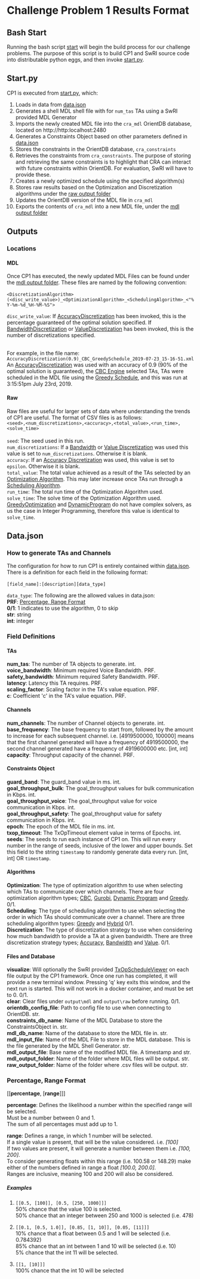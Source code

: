 # Challenge Problem 1 Results Format
## Bash Start
Running the bash script [start](start) will begin the build process for our challenge problems.
The purpose of this script is to build CP1 and SwRI source code into distributable python eggs,
and then invoke [start.py](src/cp1_src/cp1/start.py).

## Start.py
CP1 is executed from [start.py](src/cp1_src/cp1/start.py), which:
1. Loads in data from [data.json](conf/data.json)
2. Generates a shell MDL shell file with for `num_tas` TAs using a SwRI provided MDL Generator
3. Imports the newly created MDL file into the `cra_mdl` OrientDB database, located on http://http:localhost:2480
4. Generates a Constraints Object based on other parameters defined in [data.json](conf/data.json)
5. Stores the constraints in the OrientDB database, `cra_constraints`
6. Retrieves the constraints from `cra_constraints`. The purpose of storing and retrieving the same constraints is to highlight that CRA can interact with future constraints within OrientDB. For evaluation, SwRI will have to provide these.
7. Creates a newly optimized schedule using the specified algorithm(s)
8. Stores raw results based on the Optimization and Discretization algorithms under the [raw output folder](output/raw)
9. Updates the OrientDB version of the MDL file in `cra_mdl`
10. Exports the contents of `cra_mdl` into a new MDL file, under the [mdl output folder](output/mdl)

## Outputs
### Locations
#### MDL
Once CP1 has executed, the newly updated MDL Files can be found under the [mdl output folder](output/mdl). These files are
named by the following convention: <br><br>
`<DiscretizationAlgorithm>(<disc_write_value>)_<OptimizationAlgorithm>_<SchedulingAlgorithm>_<"%Y-%m-%d_%H-%M-%S">`

`disc_write_value`:
If [AccuracyDiscretization](src/cp1_src/cp1/processing/algorithms/discretization/accuracy_discretization.py) has been invoked, this is the percentage guaranteed of the optimal solution specified.
                    If [BandwidthDiscretization](src/cp1_src/cp1/processing/algorithms/discretization/bandwidth_discretization.py) or [ValueDiscretization](src/cp1_src/cp1/processing/algorithms/discretization/value_discretization.py) has been invoked, this is the number of discretizations specified.

<br>For example, in the file name: `AccuracyDiscretization(0.9)_CBC_GreedySchedule_2019-07-23_15-16-51.xml`<br>
 An [AccuracyDiscretization](src/cp1_src/cp1/processing/algorithms/discretization/accuracy_discretization.py) was used with an accuracy of 0.9 (90% of the optimal solution is guaranteed), the [CBC Engine](src/cp1_src/cp1/processing/algorithms/optimization/integer_program.py) selected TAs, TAs were scheduled in the MDL file using the [Greedy Schedule](src/cp1_src/cp1/processing/algorithms/scheduling/greedy_schedule.py), and this was run at 3:15:51pm July 23rd, 2019.
#### Raw
Raw files are useful for larger sets of data where understanding the trends of CP1 are useful. The format of CSV files is as follows: <br>
`<seed>,<num_discretizations>,<accuracy>,<total_value>,<run_time>,<solve_time>`
<br>
<br>
`seed`: The seed used in this run.<br>
`num_discretizations`: If a [Bandwidth](src/cp1_src/cp1/processing/algorithms/discretization/bandwidth_discretization.py) or [Value Discretization](src/cp1_src/cp1/processing/algorithms/discretization/value_discretization.py) was used this value is set to `num_discretizations`. Otherwise it is blank.<br>
`accuracy`: If an [Accuracy Discretization](src/cp1_src/cp1/processing/algorithms/discretization/accuracy_discretization.py) was used, this value is set to `epsilon`. Otherwise it is blank.<br>
`total_value`: The total value achieved as a result of the TAs selected by an [Optimization Algorithm](src/cp1_src/cp1/processing/algorithms/optimization). This may later increase once TAs run through a [Scheduling Algorithm](src/cp1_src/cp1/processing/algorithms/scheduling).<br>
`run_time`: The total run time of the Optimization Algorithm used.<br>
`solve_time`: The solve time of the Optimization Algorithm used. [GreedyOptimization](src/cp1_src/cp1/processing/algorithms/optimization/greedy_optimization.py) and [DynamicProgram](src/cp1_src/cp1/processing/algorithms/optimization/dynamic_program.py) do not have complex solvers, as us the case in Integer Programming, therefore this value is identical to `solve_time`.

## Data.json
### How to generate TAs and Channels
The configuration for how to run CP1 is entirely contained within  [data.json](conf/data.json). There is a definition for each field in the following format: <br><br>
`[field_name]:[description][data_type]`

`data_type`:
The following are the allowed values in data.json: <br>
**PRF**: [Percentage, Range Format](#PRF) <br />
**0/1**: 1 indicates to use the algorithm, 0 to skip <br />
**str**: string <br>
**int**: integer <br>

### Field Definitions
#### TAs
**num_tas**: The number of TA objects to generate. int. <br />
**voice_bandwidth**: Minimum required Voice Bandwidth. PRF. <br />
**safety_bandwidth**: Minimum required Safety Bandwidth. PRF. <br />
**latency**: Latency this TA requires. PRF. <br />
**scaling_factor**: Scaling factor in the TA's value equation. PRF. <br />
**c**: Coefficient 'c' in the TA's value equation. PRF. <br />

#### Channels
**num_channels**: The number of Channel objects to generate. int. <br />
**base_frequency**: The base frequency to start from, followed by the amount to increase for each subsequent channel.
i.e. [4919500000, 100000] means that the first channel generated will have a frequency of 4919500000, the second
channel generated have a frequency of 4919600000 etc. [int, int] <br />
**capacity**: Throughput capacity of the channel. PRF. <br />

#### Constraints Object
**guard_band**: The guard_band value in ms. int. <br />
**goal_throughput_bulk**: The goal_throughput values for bulk communication in Kbps. int. <br />
**goal_throughput_voice**: The goal_throughput value for voice communication in Kbps. int. <br />
**goal_throughput_safety**: The goal_throughput value for safety communication in Kbps. int. <br />
**epoch**: The epoch of the MDL file in ms. int. <br />
**txop_timeout**: The TxOpTimeout element value in terms of Epochs. int. <br />
**seeds**: The seeds to run each instance of CP1 on. This will run every number in the range of seeds, inclusive of the lower and upper bounds. Set this field to the string `timestamp` to randomly generate data every run. [int, int] OR `timestamp`.

#### Algorithms
**Optimization**: The type of optimization algorithm to use when selecting which TAs to communicate over which channels. There are four optimization algorithm types; [CBC](src/cp1_src/cp1/processing/algorithms/optimization/integer_program.py), [Gurobi](src/cp1_src/cp1/processing/algorithms/optimization/gurobi.py), [Dynamic Program](src/cp1_src/cp1/processing/algorithms/optimization/dynamic_program.py) and [Greedy](src/cp1_src/cp1/processing/algorithms/optimization/greedy_optimization.py). 0/1. <br />
**Scheduling**: The type of scheduling algorithm to use when selecting the order in which TAs should communicate over a channel. There are three scheduling algorithm types: [Greedy](src/cp1_src/cp1/processing/algorithms/scheduling/greedy_schedule.py) and [Hybrid](src/cp1_src/cp1/processing/algorithms/scheduling/hybrid_schedule.py) 0/1. <br />
**Discretization**: The type of discretization strategy to use when considering how much bandwidth to provide a TA at a given bandwidth. There are three discretization strategy types; [Accuracy](src/cp1_src/cp1/processing/algorithms/discretization/accuracy_discretization.py), [Bandwidth](src/cp1_src/cp1/processing/algorithms/discretization/bandwidth_discretization.py) and [Value](src/cp1_src/cp1/processing/algorithms/discretization/value_discretization.py). 0/1.

#### Files and Database
**visualize**: Will optionally the SwRI provided [TxOpScheduleViewer](external/TxOpScheduleViewer/brass_visualization_tools/TxOpSchedViewer.py) on each file output by the CP1 framework. Once one run has completed, it will provide a new terminal window. Pressing 'q' key exits this window, and the next run is started. This will not work in a docker container, and must be set to 0. 0/1. <br>
**clear**: Clear files under `output\mdl` and `output\raw` before running. 0/1.  
**orientdb_config_file**: Path to config file to use when connecting to OrientDB. str. <br />
**constraints_db_name**: Name of the MDL Database to store the ConstraintsObject in. str. <br />
**mdl_db_name**: Name of the database to store the MDL file in. str. <br />
**mdl_input_file**: Name of the MDL File to store in the MDL database. This is the file generated by the MDL Shell Generator. str. <br />
**mdl_output_file**: Base name of the modified MDL file. A timestamp and  str. <br />
**mdl_output_folder**: Name of the folder where MDL files will be output. str. <br>
**raw_output_folder**: Name of the folder where .csv files will be output. str. <br>


### <a name="PRF"></a> Percentage, Range Format
[[**percentage**, [**range**]]]

**percentage**: Defines the likelihood a number within the specified range will be selected. <br />
Must be a number between 0 and 1. <br />
The sum of all percentages must add up to 1. <br />

**range**:  Defines a range, in which 1 number will be selected. <br />
If a single value is present, that will be the value considered. i.e. *[100]* <br />
If two values are present, it will generate a number between them i.e. *[100, 200]*. <br />
To consider generating floats within this range (i.e. 100.58 or 148.29) make either of the numbers defined in range a float *[100.0, 200.0]*. <br />
Ranges are inclusive, meaning 100 and 200 will also be considered.


##### Examples
1. `[[0.5, [100]], [0.5, [250, 1000]]]` <br />
50% chance that the value 100 is selected. <br />
50% chance that an integer between 250 and 1000 is selected (i.e. 478)

2. `[[0.1, [0.5, 1.0]], [0.85, [1, 10]], [0.05, [11]]]` <br />
10% chance that a float between 0.5 and 1 will be selected (i.e. 0.784392) <br />
85% chance that an int between 1 and 10 will be selected (i.e. 10) <br />
5% chance that the int 11 will be selected.

3. `[[1, [10]]]` <br />
100% chance that the int 10 will be selected
